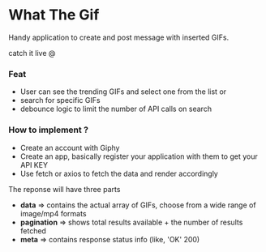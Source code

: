 # What The Gif

Handy application to create and post message with inserted GIFs.

catch it live @

### Feat
- User can see the trending GIFs and select one from the list or 
- search for specific GIFs
- debounce logic to limit the number of API calls on search

### How to implement ?
- Create an account with Giphy
- Create an app, basically register your application with them to get your API KEY
- Use fetch or axios to fetch the data and render accordingly
 
The reponse will have three parts
 - **data** => contains the actual array of GIFs, choose from a wide range of image/mp4 formats
 - **pagination** => shows total results available + the number of results fetched
 - **meta** => contains response status info (like, 'OK' 200) 
